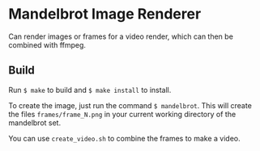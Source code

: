 Mandelbrot Image Renderer
=========================

Can render images or frames for a video render, which can then be
combined with ffmpeg.

Build
-----
Run `$ make` to build and `$ make install` to install.

To create the image, just run the command `$ mandelbrot`.
This will create the files `frames/frame_N.png` in your current working
directory of the mandelbrot set.

You can use `create_video.sh` to combine the frames to make a video.
